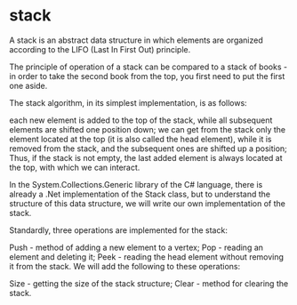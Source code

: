 # stack
A stack is an abstract data structure in which elements are organized according to the LIFO (Last In First Out) principle.

The principle of operation of a stack can be compared to a stack of books - in order to take the second book from the top, you first need to put the first one aside.

The stack algorithm, in its simplest implementation, is as follows:

each new element is added to the top of the stack, while all subsequent elements are shifted one position down;
we can get from the stack only the element located at the top (it is also called the head element), while it is removed from the stack, and the subsequent ones are shifted up a position;
Thus, if the stack is not empty, the last added element is always located at the top, with which we can interact.

In the System.Collections.Generic library of the C# language, there is already a .Net implementation of the Stack class, but to understand the structure of this data structure, we will write our own implementation of the stack.

Standardly, three operations are implemented for the stack:

Push - method of adding a new element to a vertex;
Pop - reading an element and deleting it;
Peek - reading the head element without removing it from the stack.
We will add the following to these operations:

Size - getting the size of the stack structure;
Clear - method for clearing the stack.
